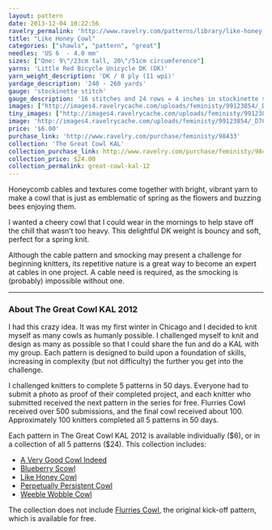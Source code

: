 ```yaml
---
layout: pattern
date: 2013-12-04 10:22:56
ravelry_permalink: 'http://www.ravelry.com/patterns/library/like-honey-cowl'
title: "Like Honey Cowl"
categories: ["shawls", "pattern", "great"]
needles: 'US 6  - 4.0 mm'
sizes: ["One: 9\"/23cm tall, 20\"/51cm circumference"]
yarns: 'Little Red Bicycle Unicycle DK (DK)'
yarn_weight_description: 'DK / 8 ply (11 wpi)'
yardage_description: '240 - 260 yards'
gauge: 'stockinette stitch'
gauge_description: '16 stitches and 24 rows = 4 inches in stockinette stitch'
images: ["http://images4.ravelrycache.com/uploads/feministy/99123854/_D7C5606_medium.jpg", "http://images4-b.ravelrycache.com/uploads/feministy/99123985/_D7C5574_medium.jpg", "http://images4-b.ravelrycache.com/uploads/feministy/99123926/_D7C5573_medium.jpg"]
tiny_images: ["http://images4.ravelrycache.com/uploads/feministy/99123854/_D7C5606_square.jpg", "http://images4-b.ravelrycache.com/uploads/feministy/99123985/_D7C5574_square.jpg", "http://images4-b.ravelrycache.com/uploads/feministy/99123926/_D7C5573_square.jpg"]
image: 'http://images4.ravelrycache.com/uploads/feministy/99123854/_D7C5606_square.jpg'
price: '$6.00'
purchase_link: 'http://www.ravelry.com/purchase/feministy/98433'
collection: 'The Great Cowl KAL'
collection_purchase_link: http://www.ravelry.com/purchase/feministy/98461 
collection_price: $24.00 
collection_permalink: great-cowl-kal-12 
---
```

<p>Honeycomb cables and textures come together with bright, vibrant yarn to make a cowl that is just as emblematic of spring as the flowers and buzzing bees enjoying them.</p>

<p>I wanted a cheery cowl that I could wear in the mornings to help stave off the chill that wasn’t too heavy. This delightful DK weight is bouncy and soft, perfect for a spring knit.</p>

<p>Although the cable pattern and smocking may present a challenge for beginning knitters, its repetitive nature is a great way to become an expert at cables in one project. A cable need is required, as the smocking is (probably) impossible without one.</p>
<hr />
<h3 id='about_the_great_cowl_kal_2012'>About The Great Cowl KAL 2012</h3>

<p>I had this crazy idea. It was my first winter in Chicago and I decided to knit myself as many cowls as humanly possible. I challenged myself to knit and design as many as possible so that I could share the fun and do a KAL with my group. Each pattern is designed to build upon a foundation of skills, increasing in complexity (but not difficulty) the further you get into the challenge.</p>

<p>I challenged knitters to complete 5 patterns in 50 days. Everyone had to submit a photo as proof of their completed project, and each knitter who submitted received the next pattern in the series for free. Flurries Cowl received over 500 submissions, and the final cowl received about 100. Approximately 100 knitters completed all 5 patterns in 50 days.</p>

<p>Each pattern in The Great Cowl KAL 2012 is available individually ($6), or in a collection of all 5 patterns ($24). This collection includes:</p>

<ul>
<li><a href='http://www.ravelry.com/patterns/library/a-very-good-cowl-indeed'>A Very Good Cowl Indeed</a></li>

<li><a href='http://www.ravelry.com/patterns/library/blueberry-scowl'>Blueberry Scowl</a></li>

<li><a href='http://www.ravelry.com/patterns/library/like-honey-cowl'>Like Honey Cowl</a></li>

<li><a href='http://www.ravelry.com/patterns/library/perpetually-persistent-cowl'>Perpetually Persistent Cowl</a></li>

<li><a href='http://www.ravelry.com/patterns/library/weeble-wobble-cowl'>Weeble Wobble Cowl</a></li>
</ul>

<p>The collection does not include <a href='http://www.ravelry.com/patterns/library/flurries-cowl'>Flurries Cowl</a>, the original kick-off pattern, which is available for free.</p>